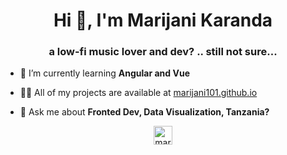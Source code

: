 <h1 align="center">Hi 👋, I'm Marijani Karanda</h1>
<h3 align="center">a low-fi music lover and dev? .. still not sure...</h3>

- 🌱 I’m currently learning **Angular and Vue**

- 👨‍💻 All of my projects are available at [marijani101.github.io](marijani101.github.io)

- 💬 Ask me about **Fronted Dev, Data Visualization, Tanzania?**

<p align="center">
<a href="https://instagram.com/marijani101" target="blank"><img align="center" src="https://cdn.jsdelivr.net/npm/simple-icons@3.0.1/icons/instagram.svg" alt="marijani101" height="30" width="30" /></a>
</p>
